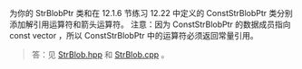 为你的 StrBlobPtr 类和在 12.1.6 节练习 12.22 中定义的 ConstStrBlobPtr 类分别添加解引用运算符和箭头运算符。
注意：因为 ConstStrBlobPtr 的数据成员指向 const vector ，所以 ConstStrBlobPtr 中的运算符必须返回常量引用。

> 答：见 [StrBlob.hpp](../../lib/StrBlob.hpp) 和 [StrBlob.cpp](../../lib/StrBlob.cpp) 。
